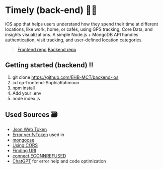 # Timely (back-end) 🧘‍♂️

iOS app that helps users understand how they spend their time at different locations, like work, home, or cafés, using GPS tracking, Core Data, and insights visualizations. A simple Node.js + MongoDB API handles authentication, visit tracking, and user-defined location categories.

>[Frontend repo](https://github.com/EHB-MCT/werkstuk-ios-mct-2425-SophiaRahmoun)
>[Backend repo](https://github.com/SophiaRahmoun/backend-ios)

## Getting started (backend) !!

1. git clone https://github.com/EHB-MCT/backend-ios 
2. cd cp-frontend-SophiaRahmoun
3. npm install
4. Add your .env
5. node index.js
 

## Used Sources 🗃️
- [Json Web Token](https://jwt.io/introduction )
- [Error verifyToken](https://stackoverflow.com/questions/77338424/why-is-this-verifytoken-function-never-getting-called) used in 
- [mongoose](https://www.mongodb.com/developer/languages/javascript/getting-started-with-mongodb-and-mongoose/) 
- [Using CORS](https://expressjs.com/en/resources/middleware/)
- [Finding URI](http://mongodb.com/docs/manual/reference/connection-string/) 
- [connect ECONNREFUSED](https://stackoverflow.com/questions/76844862/getting-connect-econnrefused-13000-error-while-sending-post-request-by-axio) 
- [ChatGPT](https://chatgpt.com/share/683c4052-de9c-8006-9801-2f89b5d382fb)  for error help and code optimization